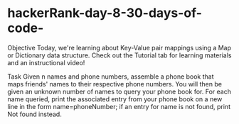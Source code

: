 # hackerRank-day-8-30-days-of-code-


Objective 
Today, we're learning about Key-Value pair mappings using a Map or Dictionary data structure. Check out the Tutorial tab for learning materials and an instructional video!

Task 
Given n names and phone numbers, assemble a phone book that maps friends' names to their respective phone numbers. You will then be given an unknown number of names to query your phone book for. For each name queried, print the associated entry from your phone book on a new line in the form name=phoneNumber; if an entry for name is not found, print Not found instead.

